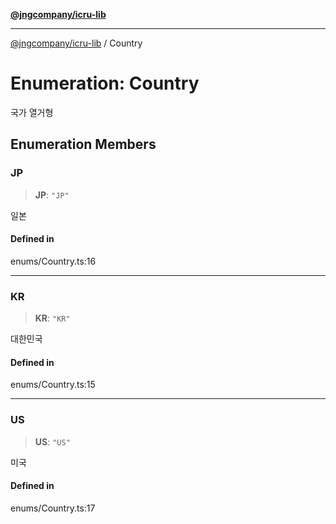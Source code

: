 [**@jngcompany/icru-lib**](../README.md)

***

[@jngcompany/icru-lib](../globals.md) / Country

# Enumeration: Country

국가 열거형

## Enumeration Members

### JP

> **JP**: `"JP"`

일본

#### Defined in

enums/Country.ts:16

***

### KR

> **KR**: `"KR"`

대한민국

#### Defined in

enums/Country.ts:15

***

### US

> **US**: `"US"`

미국

#### Defined in

enums/Country.ts:17
